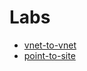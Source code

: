 # Labs

* [vnet-to-vnet](https://github.com/michaelsrichter/70534ExamPrep/tree/master/Labs/vnet-to-vnet)
* [point-to-site](https://github.com/michaelsrichter/70534ExamPrep/tree/master/Labs/point-to-site)
